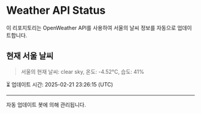 
# Weather API Status

이 리포지토리는 OpenWeather API를 사용하여 서울의 날씨 정보를 자동으로 업데이트합니다.

## 현재 서울 날씨
> 서울의 현재 날씨: clear sky, 온도: -4.52°C, 습도: 41%

⏳ 업데이트 시간: 2025-02-21 23:26:15 (UTC)

---
자동 업데이트 봇에 의해 관리됩니다.
